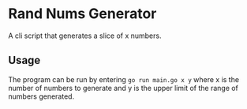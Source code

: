 # Rand Nums Generator

A cli script that generates a slice of x numbers. 

## Usage

The program can be run by entering `go run main.go x y` where x is the number of numbers to generate and y is the upper limit of the range of numbers generated.